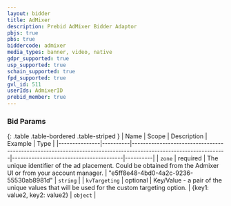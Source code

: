 ```yaml
---
layout: bidder
title: AdMixer
description: Prebid AdMixer Bidder Adaptor
pbjs: true
pbs: true
biddercode: admixer
media_types: banner, video, native
gdpr_supported: true
usp_supported: true
schain_supported: true
fpd_supported: true
gvl_id: 511
userIds: AdmixerID
prebid_member: true
---
```


### Bid Params

{: .table .table-bordered .table-striped }
| Name          | Scope    | Description                                                                                                    | Example                                | Type     |
|---------------|----------|----------------------------------------------------------------------------------------------------------------|----------------------------------------|----------|
| `zone`        | required | The unique identifier of the ad placement. Could be obtained from the Admixer UI or from your account manager. | "e5ff8e48-4bd0-4a2c-9236-55530ab8981d" | `string` |
| `kvTargeting` | optional | Key/Value - a pair of the unique values that will be used for the custom targeting option.                     | {key1: value2, key2: value2}           | `object` |
